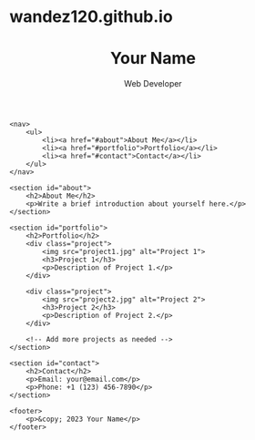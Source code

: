# wandez120.github.io
<!DOCTYPE html>
<html lang="en">
<head>
    <meta charset="UTF-8">
    <meta name="viewport" content="width=device-width, initial-scale=1.0">
    <title>Your Name - Portfolio</title>
    <link rel="stylesheet" href="styles.css">
</head>
<body>
    <header>
        <h1>Your Name</h1>
        <p>Web Developer</p>
    </header>

    <nav>
        <ul>
            <li><a href="#about">About Me</a></li>
            <li><a href="#portfolio">Portfolio</a></li>
            <li><a href="#contact">Contact</a></li>
        </ul>
    </nav>

    <section id="about">
        <h2>About Me</h2>
        <p>Write a brief introduction about yourself here.</p>
    </section>

    <section id="portfolio">
        <h2>Portfolio</h2>
        <div class="project">
            <img src="project1.jpg" alt="Project 1">
            <h3>Project 1</h3>
            <p>Description of Project 1.</p>
        </div>

        <div class="project">
            <img src="project2.jpg" alt="Project 2">
            <h3>Project 2</h3>
            <p>Description of Project 2.</p>
        </div>

        <!-- Add more projects as needed -->
    </section>

    <section id="contact">
        <h2>Contact</h2>
        <p>Email: your@email.com</p>
        <p>Phone: +1 (123) 456-7890</p>
    </section>

    <footer>
        <p>&copy; 2023 Your Name</p>
    </footer>
</body>
</html>
